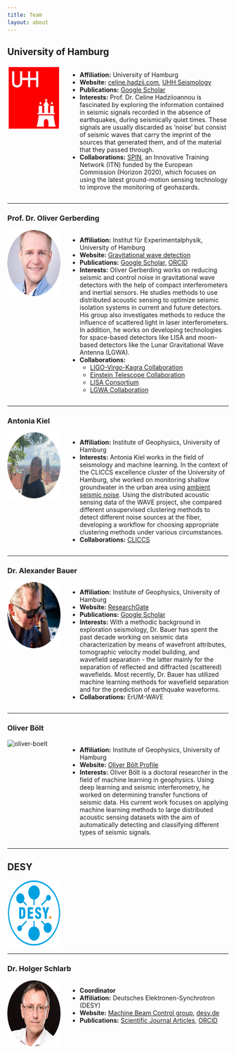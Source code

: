```yaml
---
title: Team
layout: about
---
```


## University of Hamburg

<div style="display: flex; align-items: flex-start;">

<div style="flex: 1;">
<img src="./assets/images/Logo/uni_hamburg_square.png" alt="UHH" width="150" height="150">
</div>

<div style="flex: 3; margin-left: 20px;">
<ul>
    <li><strong>Affiliation:</strong> University of Hamburg</li>
    <li><strong>Website:</strong> <a href="https://celine.hadzii.com">celine.hadzii.com</a>, <a href="https://www.geo.uni-hamburg.de/en/geophysik/forschung/seismology.html">UHH Seismology</a></li>
    <li><strong>Publications:</strong> <a href="https://scholar.google.de/citations?hl=en&user=WvhdbrgAAAAJ">Google Scholar</a></li>
    <li><strong>Interests:</strong> Prof. Dr. Celine Hadziioannou is fascinated by exploring the information contained in seismic signals recorded in the absence of earthquakes, during seismically quiet times. These signals are usually discarded as ‘noise’ but consist of seismic waves that carry the imprint of the sources that generated them, and of the material that they passed through.</li>
    <li><strong>Collaborations:</strong> <a href="https://spin-itn.eu/">SPIN</a>, an Innovative Training Network (ITN) funded by the European Commission (Horizon 2020), which focuses on using the latest ground-motion sensing technology to improve the monitoring of geohazards.</li>
</ul>
</div>

</div>

---

### Prof. Dr. Oliver Gerberding

<div style="display: flex; align-items: flex-start;">

<div style="flex: 1;">
<img src="./assets/images/Team/oliver_gerberding_round.png" alt="oliver-gerberding" width="150" height="150">
</div>

<div style="flex: 3; margin-left: 20px;">
<ul>
    <li><strong>Affiliation:</strong> Institut für Experimentalphysik, University of Hamburg</li>
    <li><strong>Website:</strong> <a href="https://www.physik.uni-hamburg.de/iexp/gwd">Gravitational wave detection</a></li>
    <li><strong>Publications:</strong> <a href="https://scholar.google.com/citations?user=-h2HvqcAAAAJ&hl=de">Google Scholar</a>, <a href="https://orcid.org/0000-0001-7740-2698">ORCID</a></li>
    <li><strong>Interests:</strong> Oliver Gerberding works on reducing seismic and control noise in gravitational wave detectors with the help of compact interferometers and inertial sensors. He studies methods to use distributed acoustic sensing to optimize seismic isolation systems in current and future detectors. His group also investigates methods to reduce the influence of scattered light in laser interferometers. In addition, he works on developing technologies for space-based detectors like LISA and moon-based detectors like the Lunar Gravitational Wave Antenna (LGWA).</li>
    <li><strong>Collaborations:</strong>
        <ul>
            <li><a href="https://www.ligo.org/">LIGO-Virgo-Kagra Collaboration</a></li>
            <li><a href="https://www.et-gw.eu/">Einstein Telescope Collaboration</a></li>
            <li><a href="https://www.lisamission.org/">LISA Consortium</a></li>
            <li><a href="http://lgwa.unicam.it/index.php">LGWA Collaboration</a></li>
        </ul>
    </li>
</ul>
</div>

</div>

---

### Antonia Kiel

<div style="display: flex; align-items: flex-start;">

<div style="flex: 1;">
<img src="./assets/images/Team/antonia_kiel_round.png" alt="antonia-kiel" width="150" height="150">
</div>

<div style="flex: 3; margin-left: 20px;">
<ul>
    <li><strong>Affiliation:</strong> Institute of Geophysics, University of Hamburg</li>
    <li><strong>Interests:</strong> Antonia Kiel works in the field of seismology and machine learning. In the context of the CLICCS excellence cluster of the University of Hamburg, she worked on monitoring shallow groundwater in the urban area using <a href="https://www.youtube.com/watch?v=9IATkjy-sdA&t=402s">ambient seismic noise</a>. Using the distributed acoustic sensing data of the WAVE project, she compared different unsupervised clustering methods to detect different noise sources at the fiber, developing a workflow for choosing appropriate clustering methods under various circumstances.</li>
    <li><strong>Collaborations:</strong> <a href="https://www.cliccs.uni-hamburg.de/de.html">CLICCS</a></li>
</ul>
</div>

</div>

---

### Dr. Alexander Bauer

<div style="display: flex; align-items: flex-start;">

<div style="flex: 1;">
<img src="./assets/images/Team/photo_bauer_200x200.png" alt="Dr-Alexander-Bauer" width="150" height="150">
</div>

<div style="flex: 3; margin-left: 20px;">
<ul>
    <li><strong>Affiliation:</strong> Institute of Geophysics, University of Hamburg</li>
    <li><strong>Website:</strong> <a href="https://www.researchgate.net/profile/Alexander-Bauer-3">ResearchGate</a></li>
    <li><strong>Publications:</strong> <a href="https://scholar.google.de/citations?user=yxmye-sAAAAJ">Google Scholar</a></li>
    <li><strong>Interests:</strong> With a methodic background in exploration seismology, Dr. Bauer has spent the past decade working on seismic data characterization by means of wavefront attributes, tomographic velocity model building, and wavefield separation - the latter mainly for the separation of reflected and diffracted (scattered) wavefields. Most recently, Dr. Bauer has utilized machine learning methods for wavefield separation and for the prediction of earthquake waveforms.</li>
    <li><strong>Collaborations:</strong> ErUM-WAVE</li>
</ul>
</div>

</div>

---

### Oliver Bölt

<div style="display: flex; align-items: flex-start;">

<div style="flex: 1;">
<img src="./assets/images/Team/Oliver Bölt.png" alt="oliver-boelt" width="150" height="150">
</div>

<div style="flex: 3; margin-left: 20px;">
<ul>
    <li><strong>Affiliation:</strong> Institute of Geophysics, University of Hamburg</li>
    <li><strong>Website:</strong> <a href="https://www.geo.uni-hamburg.de/en/geophysik/personen/boelt-oliver.html">Oliver Bölt Profile</a></li>
    <li><strong>Interests:</strong> Oliver Bölt is a doctoral researcher in the field of machine learning in geophysics. Using deep learning and seismic interferometry, he worked on determining transfer functions of seismic data. His current work focuses on applying machine learning methods to large distributed acoustic sensing datasets with the aim of automatically detecting and classifying different types of seismic signals.</li>
</ul>
</div>

</div>

---

## DESY

<div style="display: flex; align-items: flex-start;">

<div style="flex: 1;">
<img src="./assets/images/Logo/desy.png" alt="DESY" width="150" height="150">
</div>

<div style="flex: 3; margin-left: 20px;">
<!-- You can add content related to DESY here -->
</div>

</div>

---

### Dr. Holger Schlarb

<div style="display: flex; align-items: flex-start;">

<div style="flex: 1;">
<img src="./assets/images/Team/fotor-2024050716349.png" alt="holger-schlarb" width="150" height="150">
</div>

<div style="flex: 3; margin-left: 20px;">
<ul>
    <li><strong>Coordinator</strong></li>
    <li><strong>Affiliation:</strong> Deutsches Elektronen-Synchrotron (DESY)</li>
    <li><strong>Website:</strong> <a href="https://msk.desy.de/">Machine Beam Control group</a>, <a href="https://www.desy.de/index_eng.html">desy.de</a></li>
    <li><strong>Publications:</strong> <a href="https://msk.desy.de/e88991/e89336/index_ger.html">Scientific Journal Articles</a>, <a href="https://orcid.org/0000-0003-4115-5183">ORCID</a
